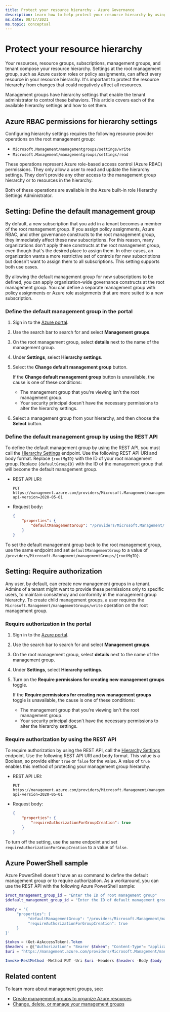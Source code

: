```yaml
---
title: Protect your resource hierarchy - Azure Governance
description: Learn how to help protect your resource hierarchy by using hierarchy settings that include defining the default management group.
ms.date: 08/17/2021
ms.topic: conceptual
---
```

# Protect your resource hierarchy

Your resources, resource groups, subscriptions, management groups, and tenant compose
your resource hierarchy. Settings at the root management group, such as Azure custom roles or
policy assignments, can affect every resource in your resource hierarchy. It's important to
protect the resource hierarchy from changes that could negatively affect all resources.

Management groups have hierarchy settings that enable the tenant administrator to control these
behaviors. This article covers each of the available hierarchy settings and how to set them.

## Azure RBAC permissions for hierarchy settings

Configuring hierarchy settings requires the following resource provider operations on
the root management group:

- `Microsoft.Management/managementgroups/settings/write`
- `Microsoft.Management/managementgroups/settings/read`

These operations represent Azure role-based access control (Azure RBAC) permissions.
They only allow a user to read and update the hierarchy settings. They don't
provide any other access to the management group hierarchy or to resources in the hierarchy.

Both of
these operations are available in the Azure built-in role Hierarchy Settings Administrator.

## <a name="setting---default-management-group">Setting: Define the default management group

By default, a new subscription that you add in a tenant becomes a member of the root management
group. If you assign policy assignments, Azure RBAC, and other governance
constructs to the root management group, they immediately affect these new
subscriptions. For this reason, many organizations don't apply these constructs at the root
management group, even though that's the desired place to assign them. In other cases, an organization wants a more
restrictive set of controls for new subscriptions but doesn't want to assign them to all
subscriptions. This setting supports both use cases.

By allowing the default management group for new subscriptions to be defined, you can apply organization-wide
governance constructs at the root management group. You can define a separate management group
with policy assignments or Azure role assignments that are more suited to a new subscription.

### Define the default management group in the portal

1. Sign in to the [Azure portal](https://portal.azure.com).

1. Use the search bar to search for and select **Management groups**.

1. On the root management group, select **details** next to the name of the management group.

1. Under **Settings**, select **Hierarchy settings**.

1. Select the **Change default management group** button.

   If the **Change default management group** button is unavailable, the cause is one of these conditions:

   - The management group that you're viewing isn't the root management group.
   - Your security principal doesn't have the necessary permissions to alter the hierarchy settings.

1. Select a management group from your hierarchy, and then choose the **Select** button.

### Define the default management group by using the REST API

To define the default management group by using the REST API, you must call the
[Hierarchy Settings](/rest/api/managementgroups/hierarchysettings) endpoint. Use
the following REST API URI and body format. Replace `{rootMgID}` with the ID of your root management
group. Replace `{defaultGroupID}` with the ID of the management group that will become the default management
group.

- REST API URI:

  ```http
  PUT https://management.azure.com/providers/Microsoft.Management/managementGroups/{rootMgID}/settings/default?api-version=2020-05-01
  ```

- Request body:

  ```json
  {
      "properties": {
          "defaultManagementGroup": "/providers/Microsoft.Management/managementGroups/{defaultGroupID}"
      }
  }
  ```

To set the default management group back to the root management group, use the same endpoint and set
`defaultManagementGroup` to a value of
`/providers/Microsoft.Management/managementGroups/{rootMgID}`.

## <a name="setting---require-authorization">Setting: Require authorization

Any user, by default, can create new management groups in a tenant. Admins of a tenant might want
to provide these permissions only to specific users, to maintain consistency and conformity in the
management group hierarchy. To create child management groups, a user requires the
`Microsoft.Management/managementGroups/write` operation on the root management group.

### Require authorization in the portal

1. Sign in to the [Azure portal](https://portal.azure.com).

1. Use the search bar to search for and select **Management groups**.

1. On the root management group, select **details** next to the name of the management group.

1. Under **Settings**, select **Hierarchy settings**.

1. Turn on the **Require permissions for creating new management groups** toggle.

   If the **Require permissions for creating new management groups** toggle is unavailable, the cause is one of these conditions:

   - The management group that you're viewing isn't the root management group.
   - Your security principal doesn't have the necessary permissions to alter the hierarchy settings.

### Require authorization by using the REST API

To require authorization by using the REST API, call the
[Hierarchy Settings](/rest/api/managementgroups/hierarchysettings) endpoint. Use
the following REST API URI and body format. This value is a Boolean, so provide either `true` or
`false` for the value. A value of `true` enables this method of protecting your management group
hierarchy.

- REST API URI:

  ```http
  PUT https://management.azure.com/providers/Microsoft.Management/managementGroups/{rootMgID}/settings/default?api-version=2020-05-01
  ```

- Request body:

  ```json
  {
      "properties": {
          "requireAuthorizationForGroupCreation": true
      }
  }
  ```

To turn off the setting, use the same endpoint and set
`requireAuthorizationForGroupCreation` to a value of `false`.

## Azure PowerShell sample

Azure PowerShell doesn't have an `Az` command to define the default management group or to require
authorization. As a workaround, you can use the REST API with the following Azure PowerShell sample:

```powershell
$root_management_group_id = "Enter the ID of root management group"
$default_management_group_id = "Enter the ID of default management group (or use the same ID of the root management group)"

$body = '{
     "properties": {
          "defaultManagementGroup": "/providers/Microsoft.Management/managementGroups/' + $default_management_group_id + '",
          "requireAuthorizationForGroupCreation": true
     }
}'

$token = (Get-AzAccessToken).Token
$headers = @{"Authorization"= "Bearer $token"; "Content-Type"= "application/json"}
$uri = "https://management.azure.com/providers/Microsoft.Management/managementGroups/$root_management_group_id/settings/default?api-version=2020-05-01"

Invoke-RestMethod -Method PUT -Uri $uri -Headers $headers -Body $body
```

## Related content

To learn more about management groups, see:

- [Create management groups to organize Azure resources](../create-management-group-portal.md)
- [Change, delete, or manage your management groups](../manage.md)
